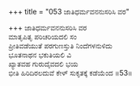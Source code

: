 +++
title = "053 ಜಾತಿಧರ್ಮವನನುಸರಿಸಿ ವರ"

+++
ಜಾತಿಧರ್ಮವನನುಸರಿಸಿ ವರ   
ಮಾತೃಪಿತೃ ಪರಿಚರಿಯದಲಿ ಸಂ  
ಪ್ರೀತಿವಡೆಯುತೆ ಪರಗುಣಸ್ತುತಿ ನಿಂದೆಗಳನುಳಿದು   
ಭೂತನಾಥನ ಭಕುತಿಯಲಿ ವಿ   
ಖ್ಯಾತವಹ ಗುರುದೈವದಲಿ ಭಯ   
ಭೀತಿ ಹಿರಿದಿರಲದುವೆ ಕೇಳ್ ಸುಕೃತಕ್ಕೆ ಕಡೆಯೆಂದ   ॥53॥